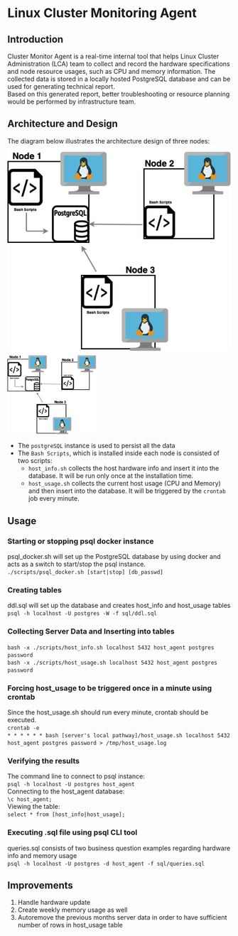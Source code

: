 # Linux Cluster Monitoring Agent

## Introduction
Cluster Monitor Agent is a real-time internal tool that helps Linux Cluster Administration (LCA) team to collect and record the hardware specifications and node resource usages, such as CPU and memory information. The collected data is stored in a locally hosted PostgreSQL database and can be used for generating technical report. <br />
Based on this generated report, better troubleshooting or resource planning would be performed by infrastructure team.

## Architecture and Design
The diagram below illustrates the architecture design of three nodes: <br />
![my image](./assets/Design.png)
<img src="./assets/Design.png" width="200">

- The `postgreSQL` instance is used to persist all the data <br />
- The `Bash Scripts`, which is installed inside each node is consisted of two scripts: <br />
    - `host_info.sh` collects the host hardware info and insert it into the database. It will be run only once at the installation time. <br />
    - `host_usage.sh` collects the current host usage (CPU and Memory) and then insert into the database. It will be triggered by the `crontab` job every minute. <br />

## Usage

### Starting or stopping psql docker instance
psql_docker.sh will set up the PostgreSQL database by using docker and acts as a switch to start/stop the psql instance. <br />
```./scripts/psql_docker.sh [start|stop] [db_passwd]```

### Creating tables
ddl.sql will set up the database and creates host_info and host_usage tables
```psql -h localhost -U postgres -W -f sql/ddl.sql``` 

### Collecting Server Data and Inserting into tables
```bash -x ./scripts/host_info.sh localhost 5432 host_agent postgres password``` <br /> 
```bash -x ./scripts/host_usage.sh localhost 5432 host_agent postgres password```

### Forcing host_usage to be triggered once in a minute using crontab
Since the host_usage.sh should run every minute, crontab should be executed. <br />
```crontab -e``` <br />
```* * * * * * bash [server's local pathway]/host_usage.sh localhost 5432 host_agent postgres password > /tmp/host_usage.log```

### Verifying the results
The command line to connect to psql instance: <br />
```psql -h localhost -U postgres host_agent``` <br />
Connecting to the host_agent database: <br />
```\c host_agent;``` <br />
Viewing the table: <br />
```select * from [host_info|host_usage];```

### Executing .sql file using psql CLI tool
queries.sql consists of two business question examples regarding hardware info and memory usage <br />
```psql -h localhost -U postgres -d host_agent -f sql/queries.sql```

## Improvements 
1) Handle hardware update 
2) Create weekly memory usage as well
3) Autoremove the previous months server data in order to have sufficient number of rows in host_usage table
